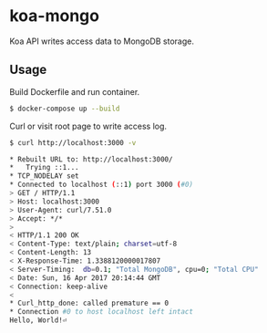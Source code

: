 # koa-mongo

Koa API writes access data to MongoDB storage.

## Usage

Build Dockerfile and run container.

```bash
$ docker-compose up --build
```

Curl or visit root page to write access log.

```sh
$ curl http://localhost:3000 -v

* Rebuilt URL to: http://localhost:3000/
*   Trying ::1...
* TCP_NODELAY set
* Connected to localhost (::1) port 3000 (#0)
> GET / HTTP/1.1
> Host: localhost:3000
> User-Agent: curl/7.51.0
> Accept: */*
>
< HTTP/1.1 200 OK
< Content-Type: text/plain; charset=utf-8
< Content-Length: 13
< X-Response-Time: 1.3388120000017807
< Server-Timing:  db=0.1; "Total MongoDB", cpu=0; "Total CPU"
< Date: Sun, 16 Apr 2017 20:14:44 GMT
< Connection: keep-alive
<
* Curl_http_done: called premature == 0
* Connection #0 to host localhost left intact
Hello, World!⏎
```
